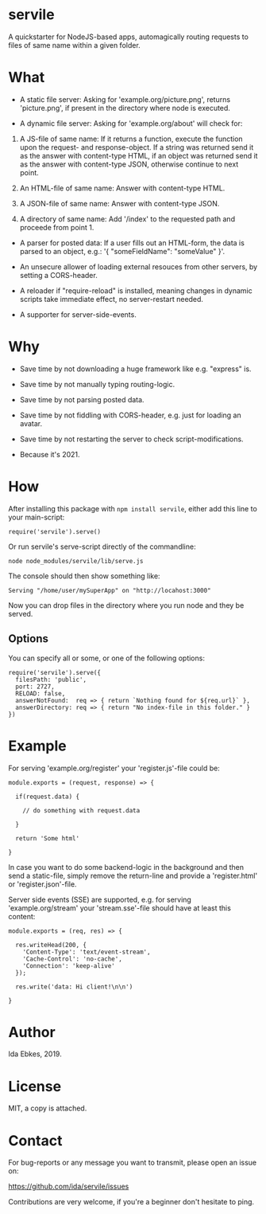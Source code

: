 servile
=======


A quickstarter for NodeJS-based apps, automagically routing requests to files
of same name within a given folder.


What
====

- A static file server: Asking for 'example.org/picture.png', returns
  'picture.png', if present in the directory where node is executed.

- A dynamic file server: Asking for 'example.org/about' will check for:

1. A JS-file of same name: If it returns a function, execute the function
   upon the request- and response-object. If a string was returned send it
   as the answer with content-type HTML, if an object was returned send it
   as the answer with content-type JSON, otherwise continue to next point.

2. An HTML-file of same name: Answer with content-type HTML.

3. A JSON-file of same name: Answer with content-type JSON.

4. A directory of same name: Add '/index' to the requested path and proceede
   from point 1.


- A parser for posted data: If a user fills out an HTML-form, the data is
  parsed to an object, e.g.: '{ "someFieldName": "someValue" }'.

- An unsecure allower of loading external resouces from other servers,
  by setting a CORS-header.

- A reloader if "require-reload" is installed, meaning changes in dynamic
  scripts take immediate effect, no server-restart needed.

- A supporter for server-side-events.


Why
===

- Save time by not downloading a huge framework like e.g. "express" is.

- Save time by not manually typing routing-logic.

- Save time by not parsing posted data.

- Save time by not fiddling with CORS-header, e.g. just for loading an avatar.

- Save time by not restarting the server to check script-modifications.

- Because it's 2021.


How
===

After installing this package with `npm install servile`, either add this line
to your main-script:

    require('servile').serve()

Or run servile's serve-script directly of the commandline:

    node node_modules/servile/lib/serve.js

The console should then show something like:

    Serving "/home/user/mySuperApp" on "http://locahost:3000"

Now you can drop files in the directory where you run node and they be served.


Options
-------

You can specify all or some, or one of the following options:

    require('servile').serve({
      filesPath: 'public',
      port: 2727,
      RELOAD: false,
      answerNotFound:  req => { return `Nothing found for ${req.url}` },
      answerDirectory: req => { return "No index-file in this folder." }
    })


Example
=======

For serving 'example.org/register' your 'register.js'-file could be:

    module.exports = (request, response) => {

      if(request.data) {

        // do something with request.data

      }

      return 'Some html'

    }


In case you want to do some backend-logic in the background and then send a
static-file, simply remove the return-line and provide a 'register.html' or
'register.json'-file.


Server side events (SSE) are supported, e.g. for serving 'example.org/stream'
your 'stream.sse'-file should have at least this content:

	module.exports = (req, res) => {

	  res.writeHead(200, {
		'Content-Type': 'text/event-stream',
		'Cache-Control': 'no-cache',
		'Connection': 'keep-alive'
	  });

	  res.write('data: Hi client!\n\n')

	}


Author
======

Ida Ebkes, 2019.


License
=======

MIT, a copy is attached.


Contact
=======

For bug-reports or any message you want to transmit, please open an issue on:

https://github.com/ida/servile/issues

Contributions are very welcome, if you're a beginner don't hesitate to ping.

